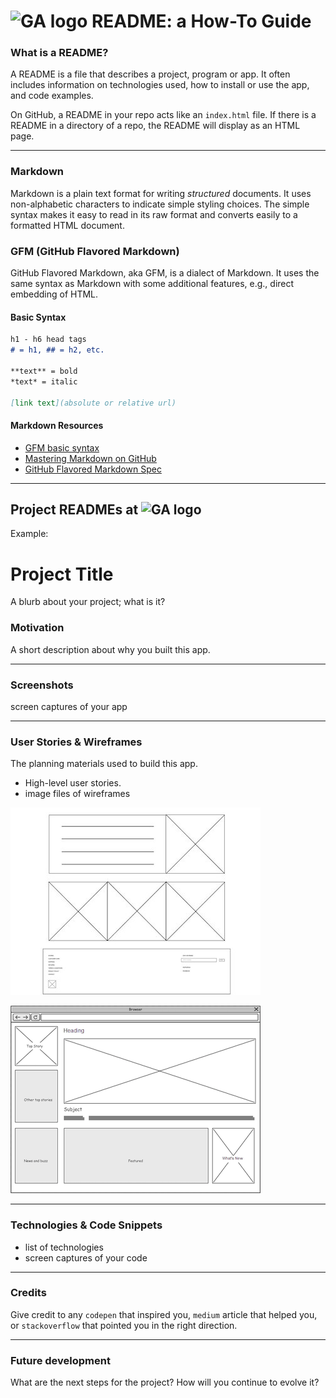 # ![GA logo](https://ga-dash.s3.amazonaws.com/production/assets/logo-9f88ae6c9c3871690e33280fcf557f33.png) README: a How-To Guide


### What is a README?

A README is a file that describes a project, program or app. It often includes information on technologies used, how to install or use the app, and code examples.

On GitHub, a README in your repo acts like an `index.html` file. If there is a README in a directory of a repo, the README will display as an HTML page.

---
### Markdown

Markdown is a plain text format for writing *structured* documents. It uses non-alphabetic characters to indicate simple styling choices. The simple syntax makes it easy to read in its raw format and converts easily to a formatted HTML document.

### GFM (GitHub Flavored Markdown)

GitHub Flavored Markdown, aka GFM, is a dialect of Markdown. It uses  the same syntax as Markdown with some additional features, e.g., direct embedding of HTML.

#### Basic Syntax
```markdown
h1 - h6 head tags
# = h1, ## = h2, etc.

**text** = bold
*text* = italic

[link text](absolute or relative url)

```

#### Markdown Resources

* [GFM basic syntax](https://docs.github.com/en/free-pro-team@latest/github/writing-on-github/basic-writing-and-formatting-syntax)
* [Mastering Markdown on GitHub](https://guides.github.com/features/mastering-markdown/)
* [GitHub Flavored Markdown Spec](https://github.github.com/gfm/)

---
## Project READMEs at ![GA logo](https://ga-dash.s3.amazonaws.com/production/assets/logo-9f88ae6c9c3871690e33280fcf557f33.png)

Example:

# Project Title
A blurb about your project; what is it?

### Motivation
A short description about why you built this app.

---
### Screenshots
screen captures of your app

---
### User Stories & Wireframes
The planning materials used to build this app.
* High-level user stories.
* image files of wireframes

![wireframe 1](./assets/wirefram3.jpg)

![wireframe 2](./assets/wireframe-example-1.png)

---
### Technologies & Code Snippets
* list of technologies
* screen captures of your code

---
### Credits
Give credit to any `codepen` that inspired you, `medium` article that helped you, or `stackoverflow` that pointed you in the right direction.

---

### Future development
What are the next steps for the project? How will you continue to evolve it?
